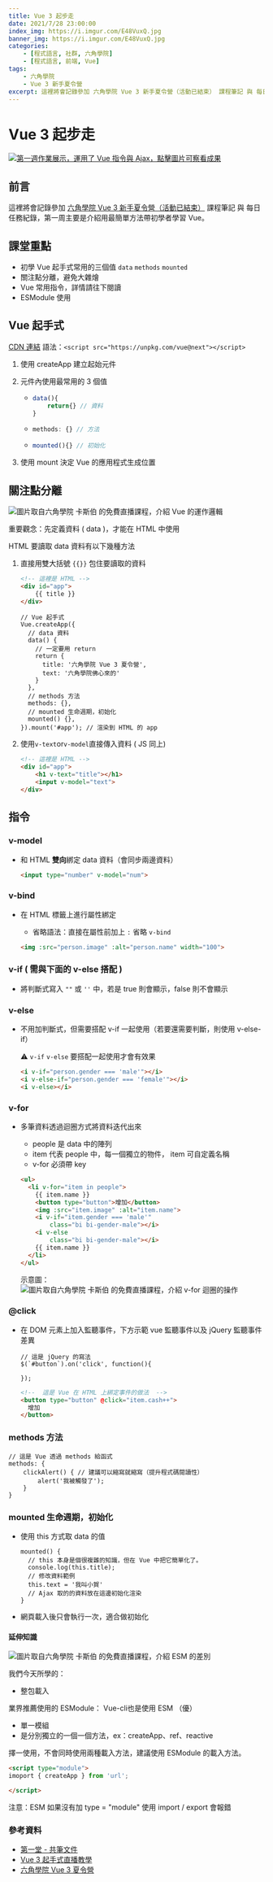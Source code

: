 ```yaml
---
title: Vue 3 起步走
date: 2021/7/28 23:00:00
index_img: https://i.imgur.com/E48VuxQ.jpg
banner_img: https://i.imgur.com/E48VuxQ.jpg
categories:
    - [程式語言, 社群, 六角學院]
    - [程式語言, 前端, Vue]
tags:
    - 六角學院
    - Vue 3 新手夏令營
excerpt: 這裡將會記錄參加 六角學院 Vue 3 新手夏令營（活動已結束） 課程筆記 與 每日任務紀錄，第一周主要是介紹用最簡單方法帶初學者學習 Vue。
---
```


# Vue 3 起步走

[![第一週作業展示，運用了 Vue 指令與 Ajax，點擊圖片可察看成果](https://i.imgur.com/E48VuxQ.jpg)](https://johnsonmao.github.io/summer-camp-vue3/week1/)

## 前言

這裡將會記錄參加 [六角學院 Vue 3 新手夏令營（活動已結束）](https://hackmd.io/@JohnsonMao/Front-end/%2F%40JohnsonMao%2FSummer-Camp-Vue3) 課程筆記 與 每日任務紀錄，第一周主要是介紹用最簡單方法帶初學者學習 Vue。

## 課堂重點

- 初學 Vue 起手式常用的三個值 `data` `methods` `mounted`
- 關注點分離，避免大雜燴
- Vue 常用指令，詳情請往下閱讀
- ESModule 使用

## Vue 起手式

[CDN 連結](https://v3.vuejs.org/guide/installation.HTML#vue-devtools)
語法：`<script src="https://unpkg.com/vue@next"></script>`

1. 使用 createApp 建立起始元件

2. 元件內使用最常用的 3 個值

    - ```js
      data(){
          return{} // 資料
      }
      ```

    - ```js
      methods: {} // 方法
      ```

    - ```js
      mounted(){} // 初始化
      ```

3. 使用 mount 決定 Vue 的應用程式生成位置

## 關注點分離

![圖片取自六角學院 卡斯伯 的免費直播課程，介紹 Vue 的運作邏輯](https://i.imgur.com/zMu6v5x.png)


重要觀念：先定義資料 ( data )，才能在 HTML 中使用

HTML 要讀取 data 資料有以下幾種方法

1. 直接用雙大括號 `{{}}` 包住要讀取的資料

    ```HTML
    <!-- 這裡是 HTML -->
    <div id="app">
        {{ title }}
    </div>
    ```

    ```JS
    // Vue 起手式
    Vue.createApp({
      // data 資料
      data() {
        // 一定要用 return
        return {
          title: '六角學院 Vue 3 夏令營',
          text: '六角學院佛心來的'
        }
      },
      // methods 方法
      methods: {},
      // mounted 生命週期，初始化
      mounted() {},
    }).mount('#app'); // 渲染到 HTML 的 app
    ```

2. 使用`v-text`or`v-model`直接傳入資料 ( JS 同上)

    ```HTML
    <!-- 這裡是 HTML -->
    <div id="app">
        <h1 v-text="title"></h1>
        <input v-model="text">
    </div>
    ```

## 指令

### v-model

- 和 HTML **雙向**綁定 data 資料（會同步兩邊資料）

  ```HTML
  <input type="number" v-model="num">
  ```

### v-bind

- 在 HTML 標籤上進行屬性綁定
  - 省略語法：直接在屬性前加上 `:` 省略 `v-bind`

  ```HTML
  <img :src="person.image" :alt="person.name" width="100">
  ```

### v-if ( 需與下面的 v-else 搭配 )

- 將判斷式寫入 `""` 或 `''` 中，若是 true 則會顯示，false 則不會顯示

### v-else

- 不用加判斷式，但需要搭配 v-if 一起使用（若要還需要判斷，則使用 v-else-if）

  :warning: `v-if` `v-else` 要搭配一起使用才會有效果

  ```HTML
  <i v-if="person.gender === 'male'"></i>
  <i v-else-if="person.gender === 'female'"></i>
  <i v-else></i>
  ```

### v-for

- 多筆資料透過迴圈方式將資料迭代出來

  - people 是 data 中的陣列
  - item 代表 people 中，每一個獨立的物件， item 可自定義名稱
  - v-for 必須帶 key

  ```HTML
  <ul>
    <li v-for="item in people">
      {{ item.name }}
      <button type="button">增加</button>
      <img :src="item.image" :alt="item.name">
      <i v-if="item.gender === 'male'"
          class="bi bi-gender-male"></i>
      <i v-else
          class="bi bi-gender-male"></i>
      {{ item.name }}
    </li>
  </ul>
  ```

  示意圖：
    ![圖片取自六角學院 卡斯伯 的免費直播課程，介紹 v-for 迴圈的操作](https://i.imgur.com/EHNwlax.png)
    

### @click

- 在 DOM 元素上加入監聽事件，下方示範 vue 監聽事件以及 jQuery 監聽事件差異

    ```JQuery
    // 這是 jQuery 的寫法
    $(`#button`).on('click', function(){

    });
    ```
    ```HTML
    <!--  這是 Vue 在 HTML 上綁定事件的做法  -->
    <button type="button" @click="item.cash++">
      增加
    </button>
    ```

### methods 方法

```JS
// 這是 Vue 透過 methods 給函式
methods: {
    clickAlert() { // 建議可以縮寫就縮寫（提升程式碼閱讀性）
        alert('我被觸發了');
    }
}
```

### mounted 生命週期，初始化

- 使用 this 方式取 data 的值

    ```JS
    mounted() {
      // this 本身是個很複雜的知識，但在 Vue 中把它簡單化了。    
      console.log(this.title);
      // 修改資料範例    
      this.text = '我叫小賀'
      // Ajax 取的的資料放在這邊初始化渲染
    }
    ```

- 網頁載入後只會執行一次，適合做初始化

#### 延伸知識

![圖片取自六角學院 卡斯伯 的免費直播課程，介紹 ESM 的差別](https://i.imgur.com/pzMahpd.png)

我們今天所學的：

- 整包載入

業界推薦使用的 ESModule： Vue-cli也是使用 ESM （優）

- 單一模組
- 是分別獨立的一個一個方法，ex：createApp、ref、reactive

擇一使用，不會同時使用兩種載入方法，建議使用 ESModule 的載入方法。

  ```HTML
  <script type="module">
  imoport { createApp } from 'url';

  </script>
  ```

注意：ESM 如果沒有加 type = "module" 使用 import / export 會報錯

### 參考資料

- [第一堂 - 共筆文件](https://hackmd.io/@dbFY0UD9SUeKmNXhWf01ew/BkJoW-hn_/%2FBF-LiS7iQvebt7XMn_ruzg)
- [Vue 3 起手式直播教學](https://www.youtube.com/watch?v=gCd8Kg7avc0&t=2682s)
- [六角學院 Vue 3 夏令營](https://www.hexschool.com/2021/07/07/2021-07-07-vue3-summer-camp/)
